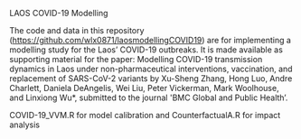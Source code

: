 
LAOS COVID-19 Modelling

The code and data in this repository (https://github.com/wlx0871/laosmodellingCOVID19) are for implementing a modelling study for the Laos’ COVID-19 outbreaks.
It is made available as supporting material for the paper:
Modelling COVID-19 transmission dynamics in Laos under non-pharmaceutical interventions, vaccination, and replacement of SARS-CoV-2 variants by Xu-Sheng Zhang, Hong Luo, Andre Charlett, Daniela DeAngelis, Wei Liu, Peter Vickerman, Mark Woolhouse, and Linxiong Wu*, submitted to the journal 'BMC Global and Public Health’.

COVID-19_VVM.R for model calibration 
and 
CounterfactualA.R for impact analysis

